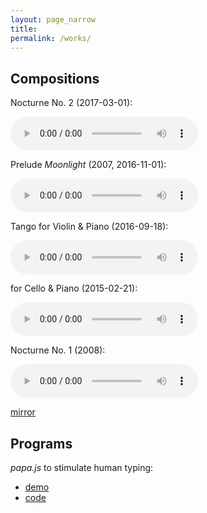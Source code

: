 ```yaml
---
layout: page_narrow
title:
permalink: /works/
---
```


## Compositions

Nocturne No. 2 (2017-03-01):

<audio controls>
  <source src="{{ site.url }}/assets/20170301.mp3" type="audio/mpeg">
</audio>

Prelude *Moonlight* (2007, 2016-11-01):

<audio controls>
  <source src="{{ site.url }}/assets/moonlight.mp3" type="audio/mpeg">
</audio>

Tango for Violin & Piano (2016-09-18):

<audio controls>
  <source src="{{ site.url }}/assets/20160918.mp3" type="audio/mpeg">
</audio>

for Cello & Piano (2015-02-21):

<audio controls>
  <source src="{{ site.url }}/assets/20150221.mp3" type="audio/mpeg">
</audio>

Nocturne No. 1 (2008):

<audio controls>
  <source src="{{ site.url }}/assets/nocturne.mp3" type="audio/mpeg">
</audio>

[mirror](https://site.douban.com/lzk/)



## Programs

*papa.js* to stimulate human typing: 

- [demo](https://flujoo.github.io/papa.js/)
- [code](https://github.com/flujoo/papa.js)






